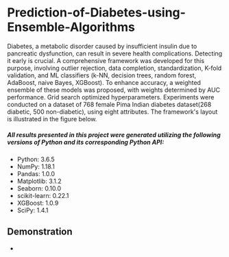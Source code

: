 # Prediction-of-Diabetes-using-Ensemble-Algorithms
Diabetes, a metabolic disorder caused by insufficient insulin due to pancreatic dysfunction, can result in severe health complications. Detecting it early is crucial. A comprehensive framework was developed for this purpose, involving outlier rejection, data completion, standardization, K-fold validation, and ML classifiers (k-NN, decision trees, random forest, AdaBoost, naive Bayes, XGBoost). To enhance accuracy, a weighted ensemble of these models was proposed, with weights determined by AUC performance. Grid search optimized hyperparameters. Experiments were conducted on a dataset of 768 female Pima Indian diabetes dataset(268 diabetic, 500 non-diabetic), using eight attributes. The framework's layout is illustrated in the figure below.

##### All results presented in this project were generated utilizing the following versions of Python and its corresponding Python API:
- Python: 3.6.5
- NumPy: 1.18.1
- Pandas: 1.0.0
- Matplotlib: 3.1.2
- Seaborn: 0.10.0
- scikit-learn: 0.22.1
- XGBoost: 1.0.9
- SciPy: 1.4.1

## Demonstration

- 
